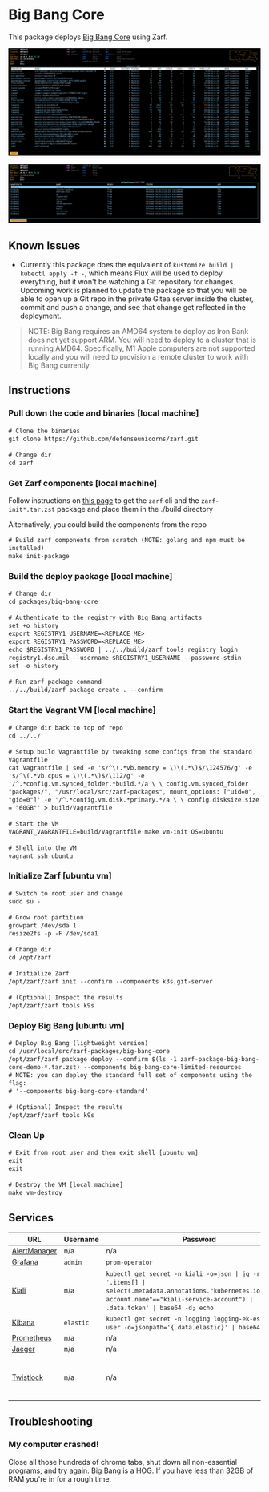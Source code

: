 # Big Bang Core

This package deploys [Big Bang Core](https://repo1.dso.mil/platform-one/big-bang/bigbang) using Zarf.

![pods](./images/pods.png)

![helmreleases](./images/helmreleases.png)

## Known Issues

- Currently this package does the equivalent of `kustomize build | kubectl apply -f -`, which means Flux will be used to deploy everything, but it won't be watching a Git repository for changes. Upcoming work is planned to update the package so that you will be able to open up a Git repo in the private Gitea server inside the cluster, commit and push a change, and see that change get reflected in the deployment.

> NOTE:
> Big Bang requires an AMD64 system to deploy as Iron Bank does not yet support ARM.  You will need to deploy to a cluster that is running AMD64.  Specifically, M1 Apple computers are not supported locally and you will need to provision a remote cluster to work with Big Bang currently.

## Instructions

### Pull down the code and binaries [local machine]

```shell
# Clone the binaries
git clone https://github.com/defenseunicorns/zarf.git

# Change dir
cd zarf
```

### Get Zarf components [local machine]

Follow instructions on [this page](../../docs/5-operator-manual/0-set-up-and-install.md) to get the `zarf` cli and the `zarf-init*.tar.zst` package and place them in the ./build directory

Alternatively, you could build the components from the repo
```shell
# Build zarf components from scratch (NOTE: golang and npm must be installed)
make init-package
```

### Build the deploy package [local machine]

```shell
# Change dir
cd packages/big-bang-core

# Authenticate to the registry with Big Bang artifacts
set +o history
export REGISTRY1_USERNAME=<REPLACE_ME>
export REGISTRY1_PASSWORD=<REPLACE_ME>
echo $REGISTRY1_PASSWORD | ../../build/zarf tools registry login registry1.dso.mil --username $REGISTRY1_USERNAME --password-stdin
set -o history

# Run zarf package command
../../build/zarf package create . --confirm
```

### Start the Vagrant VM [local machine]

```shell
# Change dir back to top of repo
cd ../../

# Setup build Vagrantfile by tweaking some configs from the standard Vagrantfile
cat Vagrantfile | sed -e 's/^\(.*vb.memory = \)\(.*\)$/\124576/g' -e 's/^\(.*vb.cpus = \)\(.*\)$/\112/g' -e '/^.*config.vm.synced_folder.*build.*/a \ \ config.vm.synced_folder "packages/", "/usr/local/src/zarf-packages", mount_options: ["uid=0", "gid=0"]' -e '/^.*config.vm.disk.*primary.*/a \ \ config.disksize.size = "60GB"' > build/Vagrantfile

# Start the VM
VAGRANT_VAGRANTFILE=build/Vagrantfile make vm-init OS=ubuntu

# Shell into the VM
vagrant ssh ubuntu
```

### Initialize Zarf [ubuntu vm]

```shell
# Switch to root user and change
sudo su -

# Grow root partition
growpart /dev/sda 1
resize2fs -p -F /dev/sda1

# Change dir
cd /opt/zarf

# Initialize Zarf
/opt/zarf/zarf init --confirm --components k3s,git-server

# (Optional) Inspect the results
/opt/zarf/zarf tools k9s
```

### Deploy Big Bang [ubuntu vm]

```shell
# Deploy Big Bang (lightweight version)
cd /usr/local/src/zarf-packages/big-bang-core
/opt/zarf/zarf package deploy --confirm $(ls -1 zarf-package-big-bang-core-demo-*.tar.zst) --components big-bang-core-limited-resources
# NOTE: you can deploy the standard full set of components using the flag:
# '--components big-bang-core-standard'

# (Optional) Inspect the results
/opt/zarf/zarf tools k9s
```

### Clean Up

```shell
# Exit from root user and then exit shell [ubuntu vm]
exit
exit

# Destroy the VM [local machine]
make vm-destroy
```

## Services

| URL                                                   | Username  | Password                                                                                                                                                                                   | Notes                                                               |
| ----------------------------------------------------- | --------- | ------------------------------------------------------------------------------------------------------------------------------------------------------------------------------------------ | ------------------------------------------------------------------- |
| [AlertManager](https://alertmanager.bigbang.dev:8443) | n/a       | n/a                                                                                                                                                                                        | Unauthenticated                                                     |
| [Grafana](https://grafana.bigbang.dev:8443)           | `admin`   | `prom-operator`                                                                                                                                                                            |                                                                     |
| [Kiali](https://kiali.bigbang.dev:8443)               | n/a       | `kubectl get secret -n kiali -o=json \| jq -r '.items[] \| select(.metadata.annotations."kubernetes.io/service-account.name"=="kiali-service-account") \| .data.token' \| base64 -d; echo` |                                                                     |
| [Kibana](https://kibana.bigbang.dev:8443)             | `elastic` | `kubectl get secret -n logging logging-ek-es-elastic-user -o=jsonpath='{.data.elastic}' \| base64 -d; echo`                                                                                |                                                                     |
| [Prometheus](https://prometheus.bigbang.dev:8443)     | n/a       | n/a                                                                                                                                                                                        | Unauthenticated                                                     |
| [Jaeger](https://tracing.bigbang.dev:8443)            | n/a       | n/a                                                                                                                                                                                        | Unauthenticated                                                     |
| [Twistlock](https://twistlock.bigbang.dev:8443)       | n/a       | n/a                                                                                                                                                                                        | Twistlock has you create an admin account the first time you log in |

## Troubleshooting

### My computer crashed!
Close all those hundreds of chrome tabs, shut down all non-essential programs, and try again. Big Bang is a HOG. If you have less than 32GB of RAM you're in for a rough time.
